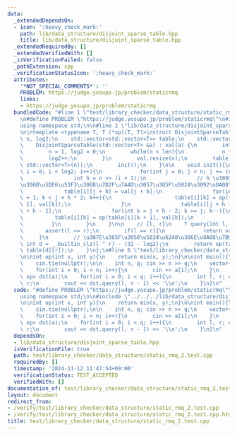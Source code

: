```yaml
---
data:
  _extendedDependsOn:
  - icon: ':heavy_check_mark:'
    path: lib/data_structure/disjoint_sparse_table.hpp
    title: lib/data_structure/disjoint_sparse_table.hpp
  _extendedRequiredBy: []
  _extendedVerifiedWith: []
  _isVerificationFailed: false
  _pathExtension: cpp
  _verificationStatusIcon: ':heavy_check_mark:'
  attributes:
    '*NOT_SPECIAL_COMMENTS*': ''
    PROBLEM: https://judge.yosupo.jp/problem/staticrmq
    links:
    - https://judge.yosupo.jp/problem/staticrmq
  bundledCode: "#line 1 \"test/library_checker/data_structure/static_rmq_2.test.cpp\"\
    \n#define PROBLEM \"https://judge.yosupo.jp/problem/staticrmq\"\n#include <bits/stdc++.h>\n\
    using namespace std;\n\n#line 2 \"lib/data_structure/disjoint_sparse_table.hpp\"\
    \n\ntemplate <typename T, T (*op)(T, T)>\nstruct DisjointSparseTable{\n    int\
    \ n, log2;\n    std::vector<std::vector<T>> table;\n    std::vector<T> val;\n\
    \    DisjointSparseTable(std::vector<T> &a) : val(a) {\n        int len = a.size();\n\
    \        n = 1, log2 = 0;\n        while(n < len){\n            n *= 2;\n    \
    \        log2++;\n        }\n        val.resize(n);\n        table = std::vector<std::vector<T>>(log2,\
    \ std::vector<T>(n));\n        init();\n    }\n\n    void init(){\n        for(int\
    \ i = 0; i < log2; i++){\n            for(int j = 0; j < n; j += (n >> i)){\n\
    \                int h = n >> (i + 1);\n                // h \u3092\u4E2D\u5FC3\
    \u306B\u5DE6\u53F3\u306B\u7D2F\u7A4D\u3057\u305F\u5024\u3092\u8A08\u7B97\n   \
    \             table[i][j + h] = val[j + h];\n                for(int k = j + h\
    \ + 1; k < j + h * 2; k++){\n                    table[i][k] = op(table[i][k -\
    \ 1], val[k]);\n                }\n                table[i][j + h - 1] = val[j\
    \ + h - 1];\n                for(int k = j + h - 2; k >= j; k--){\n          \
    \          table[i][k] = op(table[i][k + 1], val[k]);\n                }\n   \
    \         }\n        }\n    }\n\n    // [l, r]\n    T query(int l, int r){\n \
    \       assert(l <= r);\n        if(l == r){\n            return val[l];\n   \
    \     }\n        // \u307E\u305F\u3050\u5834\u6240\u306E\u8A08\u7B97\n       \
    \ int d = __builtin_clz(l ^ r) - (32 - log2);\n        return op(table[d][l],\
    \ table[d][r]);\n    }\n};\n#line 6 \"test/library_checker/data_structure/static_rmq_2.test.cpp\"\
    \n\nint op(int x, int y){\n    return min(x, y);\n}\n\nint main(){\n    ios::sync_with_stdio(false);\n\
    \    cin.tie(nullptr);\n\n    int n, q; cin >> n >> q;\n    vector<int> a(n);\n\
    \    for(int i = 0; i < n; i++){\n        cin >> a[i];\n    }\n    DisjointSparseTable<int,\
    \ op> dst(a);\n    for(int i = 0; i < q; i++){\n        int l, r; cin >> l >>\
    \ r;\n        cout << dst.query(l, r - 1) << '\\n';\n    }\n}\n"
  code: "#define PROBLEM \"https://judge.yosupo.jp/problem/staticrmq\"\n#include <bits/stdc++.h>\n\
    using namespace std;\n\n#include \"../../../lib/data_structure/disjoint_sparse_table.hpp\"\
    \n\nint op(int x, int y){\n    return min(x, y);\n}\n\nint main(){\n    ios::sync_with_stdio(false);\n\
    \    cin.tie(nullptr);\n\n    int n, q; cin >> n >> q;\n    vector<int> a(n);\n\
    \    for(int i = 0; i < n; i++){\n        cin >> a[i];\n    }\n    DisjointSparseTable<int,\
    \ op> dst(a);\n    for(int i = 0; i < q; i++){\n        int l, r; cin >> l >>\
    \ r;\n        cout << dst.query(l, r - 1) << '\\n';\n    }\n}\n"
  dependsOn:
  - lib/data_structure/disjoint_sparse_table.hpp
  isVerificationFile: true
  path: test/library_checker/data_structure/static_rmq_2.test.cpp
  requiredBy: []
  timestamp: '2024-11-12 11:47:54+09:00'
  verificationStatus: TEST_ACCEPTED
  verifiedWith: []
documentation_of: test/library_checker/data_structure/static_rmq_2.test.cpp
layout: document
redirect_from:
- /verify/test/library_checker/data_structure/static_rmq_2.test.cpp
- /verify/test/library_checker/data_structure/static_rmq_2.test.cpp.html
title: test/library_checker/data_structure/static_rmq_2.test.cpp
---
```

